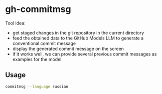 # gh-commitmsg

Tool idea:
- get staged changes in the git repository in the current directory
- feed the obtained data to the GitHub Models LLM to generate a conventional commit message
- display the generated commit message on the screen
- if it works well, we can provide several previous commit messages as examples for the model

## Usage

```bash
commitmsg --language russian
```